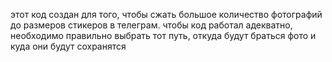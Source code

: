этот код создан для того, чтобы сжать большое количество фотографий до размеров стикеров в телеграм.
чтобы код работал адекватно, необходимо правильно выбрать тот путь, откуда будут браться фото и куда они будут сохранятся
